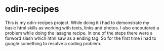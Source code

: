 # odin-recipes

This is my odin-recipes project. While doing it i had to demonstrate my basic html skills
as working with texts, links and photos.
I also encoutered a problem while doing the lasagna recipe. In one of the steps there were a forword slash which html saw as a ending tag. So for the first time i had to google something to resolve a coding problem.
